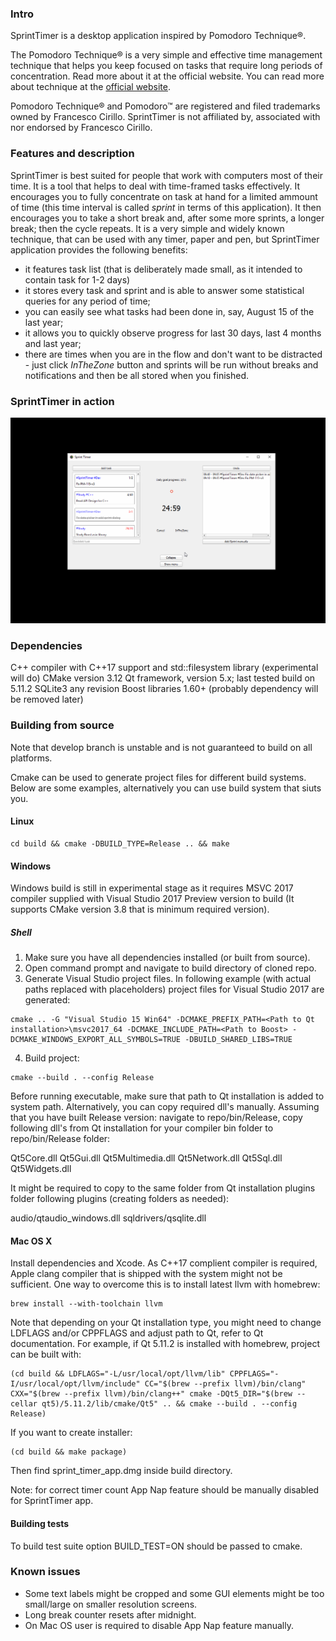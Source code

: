 ### Intro
SprintTimer is a desktop application inspired by Pomodoro Technique®.

The Pomodoro Technique® is a very simple and effective time management technique that helps you keep focused on tasks
 that require long periods of concentration. Read more about it at the official website.
You can read more about technique at the [official website](http://pomodorotechnique.com).


Pomodoro Technique® and Pomodoro™ are registered and filed trademarks owned by Francesco Cirillo. SprintTimer is not affiliated by, associated with nor endorsed by Francesco Cirillo.


### Features and description
SprintTimer is best suited for people that work with computers most of their time.
It is a tool that helps to deal with time-framed tasks effectively. It encourages you to fully concentrate on task at hand for a limited ammount of time (this time interval is called *sprint* in terms of this application). It then encourages you to take a short break and, after some more sprints, a longer break; then the cycle repeats. It is a very simple and widely known technique, that can be used with any timer, paper and pen, but SprintTimer application provides the following benefits:

* it features task list (that is deliberately made small, as it intended to contain task for 1-2 days)
* it stores every task and sprint and is able to answer some statistical queries for any period of time;
* you can easily see what tasks had been done in, say, August 15 of the last year;
* it allows you to quickly observe progress for last 30 days, last 4 months and last year;
* there are times when you are in the flow and don't want to be distracted - just click *InTheZone* button and sprints will be run without breaks and notifications and then be all stored when you finished.

### SprintTimer in action
![action](screenshots/1.gif)

### Dependencies

C++ compiler with C++17 support and std::filesystem library (experimental will do)
CMake version 3.12
Qt framework, version 5.x; last tested build on 5.11.2
SQLite3 any revision
Boost libraries 1.60+ (probably dependency will be removed later)

### Building from source

Note that develop branch is unstable and is not guaranteed to build on all platforms.

Cmake can be used to generate project files for different build systems.
Below are some examples, alternatively you can use build system that siuts you.

#### Linux

```shell
cd build && cmake -DBUILD_TYPE=Release .. && make
```

#### Windows
Windows build is still in experimental stage as it requires MSVC 2017 compiler supplied with Visual Studio 2017 Preview version to build (It supports CMake version 3.8 that is minimum required version).

##### Shell

1. Make sure you have all dependencies installed (or built from source).
2. Open command prompt and navigate to build directory of cloned repo.
3. Generate Visual Studio project files. In following example (with actual paths replaced with placeholders) project files for Visual Studio 2017 are generated:
```shell
cmake .. -G "Visual Studio 15 Win64" -DCMAKE_PREFIX_PATH=<Path to Qt installation>\msvc2017_64 -DCMAKE_INCLUDE_PATH=<Path to Boost> -DCMAKE_WINDOWS_EXPORT_ALL_SYMBOLS=TRUE -DBUILD_SHARED_LIBS=TRUE
```

4. Build project:
```shell
cmake --build . --config Release
```

Before running executable, make sure that path to Qt installation is added to system path.
Alternatively, you can copy required dll's manually.
Assuming that you have built Release version: navigate to repo/bin/Release,
copy following dll's from Qt installation for your compiler bin folder to repo/bin/Release folder:

Qt5Core.dll
Qt5Gui.dll
Qt5Multimedia.dll
Qt5Network.dll
Qt5Sql.dll
Qt5Widgets.dll

It might be required to copy to the same folder from Qt installation plugins folder following plugins (creating folders as needed):

audio/qtaudio_windows.dll
sqldrivers/qsqlite.dll

#### Mac OS X
Install dependencies and Xcode.
As C++17 complient compiler is required, Apple clang compiler that is shipped with the system might not be sufficient.
One way to overcome this is to install latest llvm with homebrew:

```shell
brew install --with-toolchain llvm
```

Note that depending on your Qt installation type, you might need to change LDFLAGS and/or CPPFLAGS and adjust path to Qt, refer to Qt documentation.
For example, if Qt 5.11.2 is installed with homebrew, project can be built with:

```shell
(cd build && LDFLAGS="-L/usr/local/opt/llvm/lib" CPPFLAGS="-I/usr/local/opt/llvm/include" CC="$(brew --prefix llvm)/bin/clang" CXX="$(brew --prefix llvm)/bin/clang++" cmake -DQt5_DIR="$(brew --cellar qt5)/5.11.2/lib/cmake/Qt5" .. && cmake --build . --config Release)
```

If you want to create installer:
```shell
(cd build && make package)
```

Then find sprint_timer_app.dmg inside build directory.

Note: for correct timer count App Nap feature should be manually disabled for SprintTimer app.

#### Building tests
To build test suite option BUILD_TEST=ON should be passed to cmake.

### Known issues
* Some text labels might be cropped and some GUI elements might be too small/large on smaller resolution screens.
* Long break counter resets after midnight.
* On Mac OS user is required to disable App Nap feature manually.
